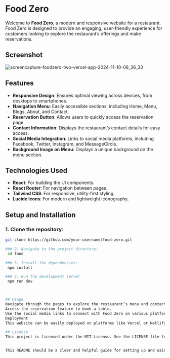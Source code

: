 # Food Zero

Welcome to **Food Zero**, a modern and responsive website for a restaurant. Food Zero is designed to provide an engaging, user-friendly experience for customers looking to explore the restaurant’s offerings and make reservations.

## Screenshot

![screencapture-foodzero-two-vercel-app-2024-11-10-08_36_33](https://github.com/user-attachments/assets/1681e01c-1b61-4570-ba44-971fbe66cba9)


## Features

- **Responsive Design**: Ensures optimal viewing across devices, from desktops to smartphones.
- **Navigation Menu**: Easily accessible sections, including Home, Menu, Blogs, About, and Contact.
- **Reservation Button**: Allows users to quickly access the reservation page.
- **Contact Information**: Displays the restaurant’s contact details for easy access.
- **Social Media Integration**: Links to social media platforms, including Facebook, Twitter, Instagram, and MessageCircle.
- **Background Image on Menu**: Displays a unique background on the menu section.

## Technologies Used

- **React**: For building the UI components.
- **React Router**: For navigation between pages.
- **Tailwind CSS**: For responsive, utility-first styling.
- **Lucide Icons**: For modern and lightweight iconography.

## Setup and Installation

### 1. Clone the repository:
   ```bash
   git clone https://github.com/your-username/food-zero.git

### 2. Navigate to the project directory:
    cd food

### 3. Install the dependencies:
    npm install

### 4. Run the development server
    npm run dev

 

## Usage
Navigate through the pages to explore the restaurant’s menu and contact options.
Access the reservation feature to book a table.
Use the social media links to connect with Food Zero on various platforms.
Deployment
This website can be easily deployed on platforms like Vercel or Netlify for free hosting with automatic updates on repository pushes.

## License
This project is licensed under the MIT License. See the LICENSE file for more details.


This README should be a clear and helpful guide for setting up and using Food Zero. Let me know if there’s anything else you’d like to add!

